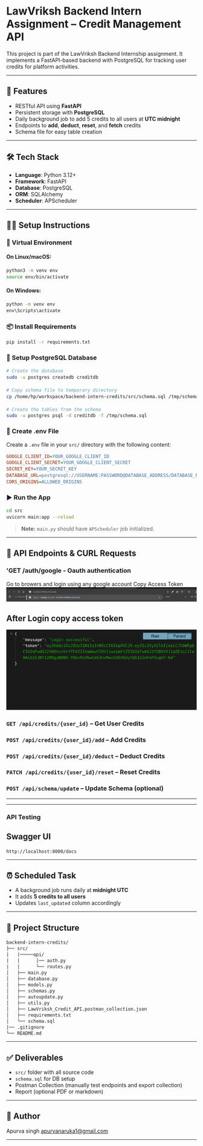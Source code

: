 # LawVriksh Backend Intern Assignment – Credit Management API

This project is part of the LawVriksh Backend Internship assignment.
It implements a FastAPI-based backend with PostgreSQL for tracking user credits for platform activities.

---

## 🚀 Features

* RESTful API using **FastAPI**
* Persistent storage with **PostgreSQL**
* Daily background job to add 5 credits to all users at **UTC midnight**
* Endpoints to **add**, **deduct**, **reset**, and **fetch** credits
* Schema file for easy table creation

---

## 🛠️ Tech Stack

* **Language**: Python 3.12+
* **Framework**: FastAPI
* **Database**: PostgreSQL
* **ORM**: SQLAlchemy
* **Scheduler**: APScheduler

---

## 🧑‍💻 Setup Instructions

### 🧪 Virtual Environment

#### On Linux/macOS:

```bash
python3 -m venv env
source env/bin/activate
```

#### On Windows:

```cmd
python -m venv env
env\Scripts\activate
```

### 📦 Install Requirements

```bash
pip install -r requirements.txt
```

### 🐘 Setup PostgreSQL Database

```bash
# Create the database
sudo -u postgres createdb creditdb

# Copy schema file to temporary directory
cp /home/hp/workspace/backend-intern-credits/src/schema.sql /tmp/schema.sql

# Create the tables from the schema
sudo -u postgres psql -d creditdb -f /tmp/schema.sql
```

### 🔐 Create .env File

Create a `.env` file in your `src/` directory with the following content:

```ini
GOOGLE_CLIENT_ID=YOUR_GOOGLE_CLIENT_ID
GOOGLE_CLIENT_SECRET=YOUR_GOOGLE_CLIENT_SECRET
SECRET_KEY=YOUR_SECRET_KEY
DATABASE_URL=postgresql://USERNAME:PASSWORD@DATABASE_ADDRESS/DATABASE_NAME
CORS_ORIGINS=ALLOWED_ORIGINS
```

### ▶️ Run the App

```bash
cd src
uvicorn main:app --reload
```

> **Note:** `main.py` should have `APScheduler` job initialized.

---

## 🧪 API Endpoints & CURL Requests
### 'GET /auth/google - Oauth authentication 
Go to browers and login using any google account
Copy Access Token 
![Alt Text](images/auth_google.png)

## After Login copy access token
![Alt Text](images/accesstoken.png)


### `GET /api/credits/{user_id}` – Get User Credits

### `POST /api/credits/{user_id}/add` – Add Credits

### `POST /api/credits/{user_id}/deduct` – Deduct Credits

### `PATCH /api/credits/{user_id}/reset` – Reset Credits

### `POST /api/schema/update` – Update Schema (optional)

---

---
### API Testing
## Swagger UI 
```
http://localhost:8000/docs
```

---

## ⏰ Scheduled Task

* A background job runs daily at **midnight UTC**
* It adds **5 credits to all users**
* Updates `last_updated` column accordingly

---

## 📂 Project Structure

```
backend-intern-credits/
├── src/
|   |─────api/
|   |      |── auth.py
|   |      └── routes.py
│   ├── main.py
│   ├── database.py
│   ├── models.py
│   ├── schemas.py
│   ├── autoupdate.py
│   ├── utils.py
│   ├── LawVriksh_Credit_API.postman_collection.json
│   ├── requirements.txt
│   └── schema.sql
|── .gitignore
└── README.md
```

---

## ✅ Deliverables

* `src/` folder with all source code
* `schema.sql` for DB setup
* Postman Collection (manually test endpoints and export collection)
* Report (optional PDF or markdown)

---

## 📌 Author

Apurva singh
apurvanaruka1@gmail.com

---


